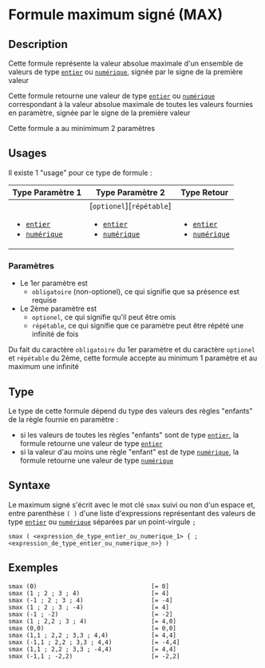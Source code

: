# Formule maximum signé (MAX)
## Description
Cette formule représente la valeur absolue maximale d'un ensemble de valeurs de type [`entier`][valeur-de-retour] ou [`numérique`][valeur-de-retour], signée par le signe de la première valeur

Cette formule retourne une valeur de type [`entier`][valeur-de-retour] ou [`numérique`][valeur-de-retour] correspondant à la valeur absolue maximale de toutes les valeurs fournies en paramètre, signée par le signe de la première valeur

Cette formule a au minimimum 2 paramètres

## Usages
Il existe 1 "usage" pour ce type de formule :

|Type Paramètre 1|Type Paramètre 2|Type Retour|
|----------------|----------------|-----------|
|&nbsp;<ul><li>[`entier`][valeur-de-retour]</li><li>[`numérique`][valeur-de-retour]</li></ul>|[`optionel`][`répétable`]<ul><li>[`entier`][valeur-de-retour]</li><li>[`numérique`][valeur-de-retour]</li></ul>|&nbsp;<ul><li>[`entier`][valeur-de-retour]</li><li>[`numérique`][valeur-de-retour]</li></ul>|

### Paramètres
- Le 1er paramètre est 
    - `obligatoire` (non-optionel), ce qui signifie que sa présence est requise
- Le 2ème paramètre est 
    - `optionel`, ce qui signifie qu'il peut être omis
    - `répétable`, ce qui signifie que ce paramètre peut être répété une infinité de fois

Du fait du caractère `obligatoire` du 1er paramètre et du caractère `optionel` et `répétable` du 2ème, cette formule accepte au minimum 1 paramètre et au maximum une infinité

## Type
Le type de cette formule dépend du type des valeurs des règles "enfants" de la règle fournie en paramètre :
- si les valeurs de toutes les règles "enfants" sont de type [`entier`][valeur-de-retour], la formule retourne une valeur de type [`entier`][valeur-de-retour]
- si la valeur d'au moins une règle "enfant" est de type [`numérique`][valeur-de-retour], la formule retourne une valeur de type [`numérique`][valeur-de-retour]

## Syntaxe
Le maximum signé s'écrit avec le mot clé `smax` suivi ou non d'un espace et, entre parenthèse `( )` d'une liste d'expressions représentant des valeurs de type [`entier`][valeur-de-retour] ou [`numérique`][valeur-de-retour] séparées par un point-virgule `;`

    smax ( <expression_de_type_entier_ou_numerique_1> { ; <expression_de_type_entier_ou_numerique_n>} )

## Exemples
    smax (0)                                [= 0]
    smax (1 ; 2 ; 3 ; 4)                    [= 4]
    smax (-1 ; 2 ; 3 ; 4)                   [= -4]
    smax (1 ; 2 ; 3 ; -4)                   [= 4]
    smax (-1 ; -2)                          [= -2]
    smax (1 ; 2,2 ; 3 ; 4)                  [= 4,0]
    smax (0,0)                              [= 0,0]
    smax (1,1 ; 2,2 ; 3,3 ; 4,4)            [= 4,4]
    smax (-1,1 ; 2,2 ; 3,3 ; 4,4)           [= -4,4]
    smax (1,1 ; 2,2 ; 3,3 ; -4,4)           [= 4,4]
    smax (-1,1 ; -2,2)                      [= -2,2]
    

[valeur-de-retour]: ../lexique.md#valeur-de-retour